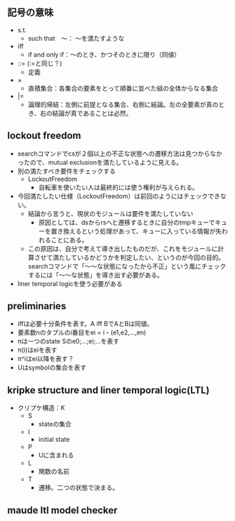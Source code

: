 ## 記号の意味
* s.t.
  * such that　〜： 〜を満たすような
* iff
  * if and only if：〜のとき、かつそのときに限り（同値）
* ::= (:=と同じ？)
  * 定義
* ×
  * 直積集合：各集合の要素をとって順番に並べた組の全体からなる集合
* |=
  * 論理的帰結：左側に前提となる集合、右側に結論。左の全要素が真のとき、右の結論が真であることは必然。

## lockout freedom
* searchコマンドでcsが２個以上の不正な状態への遷移方法は見つからなかったので、mutual exclusionを満たしているように見える。
* 別の満たすべき要件をチェックする
  * LockoutFreedom
    * 自転車を使いたい人は最終的には使う権利が与えられる。
* 今回満たしたい仕様（LockoutFreedom）は前回のようにはチェックできない。
  * 結論から言うと、現状のモジュールは要件を満たしていない
    * 原因としては、dsからrsへと遷移するときに自分のtmpキューでキューを置き換えるという処理があって、キューに入っている情報が失われることにある。
  * この原因は、自分で考えて導き出したものだが、これをモジュールに計算させて満たしているかどうかを判定したい、というのが今回の目的。searchコマンドで「〜〜な状態になったから不正」という風にチェックするには「〜〜な状態」を導き出す必要がある。
* liner temporal logicを使う必要がある
## preliminaries
* iffは必要十分条件を表す。A iff BでAとBは同値。
* 要素数nのタプルのi番目をei = i・(e1,e2,...,en)
* πは一つのstate Sのe0;...;ei;...を表す
* π(i)はeiを表す
* π^iはei以降を表す？
* Uはsymbolの集合を表す
## kripke structure and liner temporal logic(LTL)
* クリプケ構造：K
  * S
    * stateの集合
  * I
    * initial state
  * P
    * Uに含まれる
  * L
    * 関数の名前
  * T
    * 遷移。二つの状態で決まる。
## maude ltl model checker
